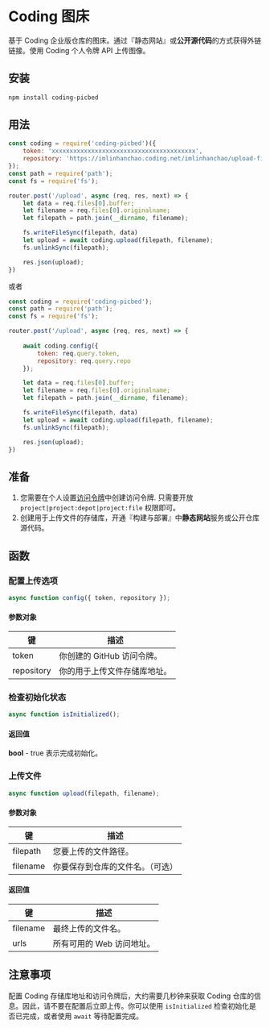 # Coding 图床

基于 Coding 企业版仓库的图床。通过『静态网站』或**公开源代码**的方式获得外链链接。使用 Coding 个人令牌 API 上传图像。

## 安装

```bash
npm install coding-picbed
```

## 用法 

```javascript
const coding = require('coding-picbed')({
    token: 'xxxxxxxxxxxxxxxxxxxxxxxxxxxxxxxxxxxxxxxx',
    repository: 'https://imlinhanchao.coding.net/imlinhanchao/upload-file'
});
const path = require('path');
const fs = require('fs');

router.post('/upload', async (req, res, next) => {
    let data = req.files[0].buffer;
    let filename = req.files[0].originalname;
    let filepath = path.join(__dirname, filename);

    fs.writeFileSync(filepath, data)
    let upload = await coding.upload(filepath, filename);
    fs.unlinkSync(filepath);

    res.json(upload);
})
```

或者 

```javascript
const coding = require('coding-picbed');
const path = require('path');
const fs = require('fs');

router.post('/upload', async (req, res, next) => {
    
    await coding.config({
        token: req.query.token,
        repository: req.query.repo
    });

    let data = req.files[0].buffer;
    let filename = req.files[0].originalname;
    let filepath = path.join(__dirname, filename);

    fs.writeFileSync(filepath, data)
    let upload = await coding.upload(filepath, filename);
    fs.unlinkSync(filepath);

    res.json(upload);
})
```

## 准备

1. 您需要在个人设置[访问令牌](https://help.coding.net/docs/member/tokens.html)中创建访问令牌. 只需要开放 `project|project:depot|project:file` 权限即可。
2. 创建用于上传文件的存储库，开通『构建与部署』中**静态网站**服务或公开仓库源代码。

## 函数

### 配置上传选项

```javascript
async function config({ token, repository });
```

#### 参数对象
|键|描述|
|--|--|
|token|你创建的 GitHub 访问令牌。|
|repository|你的用于上传文件存储库地址。|

### 检查初始化状态

```javascript
async function isInitialized();
```

#### 返回值
**bool** - true 表示完成初始化。

### 上传文件

```javascript
async function upload(filepath, filename);
```

#### 参数对象
|键|描述|
|--|--|
|filepath|您要上传的文件路径。|
|filename|你要保存到仓库的文件名。（可选）|

#### 返回值
|键|描述|
|--|--|
|filename|最终上传的文件名。|
|urls|所有可用的 Web 访问地址。|

## 注意事项

配置 Coding 存储库地址和访问令牌后，大约需要几秒钟来获取 Coding 仓库的信息。因此，请不要在配置后立即上传。你可以使用 `isInitialized` 检查初始化是否已完成，或者使用 `await` 等待配置完成。

